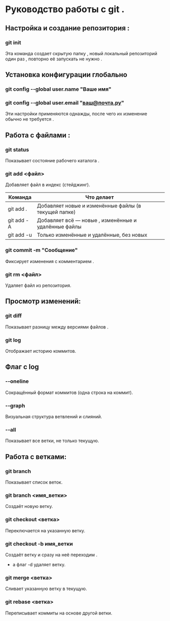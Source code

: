 # Руководство работы с git .

## Настройка и создание репозитория :

### git init

  Эта команда создает скрытую папку , новый локальный репозиторий один раз , повторно её запускать не нужно .

## Установка конфигурации глобально

### git config --global user.name "Ваше имя"
### git config --global user.email "ваш@почта.ру"

Эти настройки применяются однажды, после чего их изменение обычно не требуется .

## Работа с файлами :

### git status

Показывает состояние рабочего каталога .

### git add <файл>

Добавляет файл в индекс (стейджинг). 

| Команда    |	  Что делает                                        |
|------------|------------------------------------------------------|
| git add .  | Добавляет новые и изменённые файлы (в текущей папке) |
| git add -A | Добавляет всё — новые , изменённые и удалённые файлы |
| git add -u | Только изменённые и удалённые, без новых             |

### git commit -m "Сообщение"

Фиксирует изменения с комментарием .

### git rm <файл>

Удаляет файл из репозитория.


## Просмотр изменений:

### git diff

Показывает разницу между версиями файлов .

### git log

Отображает историю коммитов.

## Флаг с log

### --oneline

Сокращённый формат коммитов (одна строка на коммит).

### --graph

Визуальная структура ветвлений и слияний.

### --all

Показывает все ветки, не только текущую.

## Работа с ветками:

### git branch

Показывает список веток.

### git branch <имя_ветки>

Создаёт новую ветку.

### git checkout <ветка>

Переключается на указанную ветку.

### git checkout -b имя_ветки

Создаёт ветку и сразу на неё переходим .
+ а флаг -d удаляет ветку.

### git merge <ветка>

Сливает указанную ветку в текущую.

### git rebase <ветка>

Переписывает коммиты на основе другой ветки.

